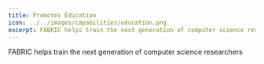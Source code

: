 ```yaml
---
title: Promotes Education
icon: ../../images/capabilities/education.png
excerpt: FABRIC helps train the next generation of computer science researchers
---
```


FABRIC helps train the next generation of computer science researchers
